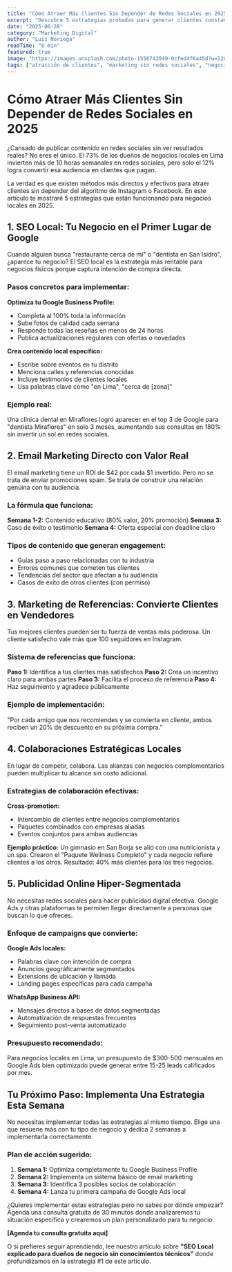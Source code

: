 ```yaml
---
title: "Cómo Atraer Más Clientes Sin Depender de Redes Sociales en 2025"
excerpt: "Descubre 5 estrategias probadas para generar clientes constantes sin invertir tiempo en redes sociales. Métodos que funcionan para negocios locales en Lima."
date: "2025-06-28"
category: "Marketing Digital"
author: "Luis Noriega"
readTime: "8 min"
featured: true
image: "https://images.unsplash.com/photo-1556742049-0cfed4f6a45d?w=1200&h=600&fit=crop"
tags: ["atracción de clientes", "marketing sin redes sociales", "negocios locales", "SEO local", "marketing directo"]
---
```


# Cómo Atraer Más Clientes Sin Depender de Redes Sociales en 2025

¿Cansado de publicar contenido en redes sociales sin ver resultados reales? No eres el único. El 73% de los dueños de negocios locales en Lima invierten más de 10 horas semanales en redes sociales, pero solo el 12% logra convertir esa audiencia en clientes que pagan.

La verdad es que existen métodos más directos y efectivos para atraer clientes sin depender del algoritmo de Instagram o Facebook. En este artículo te mostraré 5 estrategias que están funcionando para negocios locales en 2025.

## 1. SEO Local: Tu Negocio en el Primer Lugar de Google

Cuando alguien busca "restaurante cerca de mí" o "dentista en San Isidro", ¿aparece tu negocio? El SEO local es la estrategia más rentable para negocios físicos porque captura intención de compra directa.

### Pasos concretos para implementar:

**Optimiza tu Google Business Profile:**
- Completa al 100% toda la información
- Sube fotos de calidad cada semana
- Responde todas las reseñas en menos de 24 horas
- Publica actualizaciones regulares con ofertas o novedades

**Crea contenido local específico:**
- Escribe sobre eventos en tu distrito
- Menciona calles y referencias conocidas
- Incluye testimonios de clientes locales
- Usa palabras clave como "en Lima", "cerca de [zona]"

### Ejemplo real:
Una clínica dental en Miraflores logró aparecer en el top 3 de Google para "dentista Miraflores" en solo 3 meses, aumentando sus consultas en 180% sin invertir un sol en redes sociales.

## 2. Email Marketing Directo con Valor Real

El email marketing tiene un ROI de $42 por cada $1 invertido. Pero no se trata de enviar promociones spam. Se trata de construir una relación genuina con tu audiencia.

### La fórmula que funciona:

**Semana 1-2:** Contenido educativo (80% valor, 20% promoción)
**Semana 3:** Caso de éxito o testimonio
**Semana 4:** Oferta especial con deadline claro

### Tipos de contenido que generan engagement:
- Guías paso a paso relacionadas con tu industria
- Errores comunes que cometen tus clientes
- Tendencias del sector que afectan a tu audiencia
- Casos de éxito de otros clientes (con permiso)

## 3. Marketing de Referencias: Convierte Clientes en Vendedores

Tus mejores clientes pueden ser tu fuerza de ventas más poderosa. Un cliente satisfecho vale más que 100 seguidores en Instagram.

### Sistema de referencias que funciona:

**Paso 1:** Identifica a tus clientes más satisfechos
**Paso 2:** Crea un incentivo claro para ambas partes
**Paso 3:** Facilita el proceso de referencia
**Paso 4:** Haz seguimiento y agradece públicamente

### Ejemplo de implementación:
"Por cada amigo que nos recomiendes y se convierta en cliente, ambos reciben un 20% de descuento en su próxima compra."

## 4. Colaboraciones Estratégicas Locales

En lugar de competir, colabora. Las alianzas con negocios complementarios pueden multiplicar tu alcance sin costo adicional.

### Estrategias de colaboración efectivas:

**Cross-promotion:**
- Intercambio de clientes entre negocios complementarios
- Paquetes combinados con empresas aliadas
- Eventos conjuntos para ambas audiencias

**Ejemplo práctico:**
Un gimnasio en San Borja se alió con una nutricionista y un spa. Crearon el "Paquete Wellness Completo" y cada negocio refiere clientes a los otros. Resultado: 40% más clientes para los tres negocios.

## 5. Publicidad Online Hiper-Segmentada

No necesitas redes sociales para hacer publicidad digital efectiva. Google Ads y otras plataformas te permiten llegar directamente a personas que buscan lo que ofreces.

### Enfoque de campaigns que convierte:

**Google Ads locales:**
- Palabras clave con intención de compra
- Anuncios geográficamente segmentados
- Extensions de ubicación y llamada
- Landing pages específicas para cada campaña

**WhatsApp Business API:**
- Mensajes directos a bases de datos segmentadas
- Automatización de respuestas frecuentes
- Seguimiento post-venta automatizado

### Presupuesto recomendado:
Para negocios locales en Lima, un presupuesto de $300-500 mensuales en Google Ads bien optimizado puede generar entre 15-25 leads calificados por mes.

## Tu Próximo Paso: Implementa Una Estrategia Esta Semana

No necesitas implementar todas las estrategias al mismo tiempo. Elige una que resuene más con tu tipo de negocio y dedica 2 semanas a implementarla correctamente.

### Plan de acción sugerido:
1. **Semana 1:** Optimiza completamente tu Google Business Profile
2. **Semana 2:** Implementa un sistema básico de email marketing
3. **Semana 3:** Identifica 3 posibles socios de colaboración
4. **Semana 4:** Lanza tu primera campaña de Google Ads local

¿Quieres implementar estas estrategias pero no sabes por dónde empezar? Agenda una consulta gratuita de 30 minutos donde analizaremos tu situación específica y crearemos un plan personalizado para tu negocio.

**[Agenda tu consulta gratuita aquí]**

O si prefieres seguir aprendiendo, lee nuestro artículo sobre **"SEO Local explicado para dueños de negocio sin conocimientos técnicos"** donde profundizamos en la estrategia #1 de este artículo.
